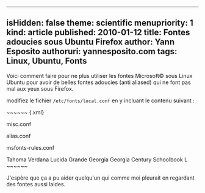 -----
isHidden:       false
theme: scientific
menupriority:   1
kind:           article
published: 2010-01-12
title: Fontes adoucies sous Ubuntu Firefox
author: Yann Esposito
authoruri: yannesposito.com
tags:  Linux, Ubuntu, Fonts
-----

Voici comment faire pour ne plus utiliser les fontes Microsoft© sous Linux Ubuntu pour avoir de belles fontes adoucies (anti aliased) qui ne font pas mal aux yeux sous Firefox.

modifiez le fichier <code>/etc/fonts/local.conf</code> en y incluant le contenu suivant : 

<div>
~~~~~~ {.xml}

<?xml version="1.0"?>
<!DOCTYPE fontconfig SYSTEM "fonts.dtd">
<fontconfig>

<!-- Miscellaneous settings -->

<include ignore_missing="yes">misc.conf</include>

<!-- Define alias -->

<include ignore_missing="yes">alias.conf</include>

<!-- Rules for Microsoft fonts -->

<include ignore_missing="yes">msfonts-rules.conf</include>

  <match target="pattern" name="family" >
      <test name="family" qual="any" >
          <string>Tahoma</string>
      </test>
      <edit mode="assign" name="family" >
          <string>Verdana</string>
      </edit>
  </match>
  <selectfont>
      <acceptfont>
          <pattern>
              <patelt name="family"> 
                <string>Lucida Grande</string> 
              </patelt>
          </pattern>
      </acceptfont>
  </selectfont>

  <match target="pattern" name="family" >
      <test name="family" qual="any" >
          <string>Georgia</string>
      </test>
      <edit mode="assign" name="family" >
          <string>Georgia</string>
      </edit>
  </match>
  <selectfont>
      <acceptfont>
          <pattern>
              <patelt name="family"> 
                <string>Century Schoolbook L</string> 
              </patelt>
          </pattern>
      </acceptfont>
  </selectfont>

</fontconfig>
~~~~~~
</div>

J'espère que ça a pu aider quelqu'un qui comme moi pleurait en regardant des fontes aussi laides.


